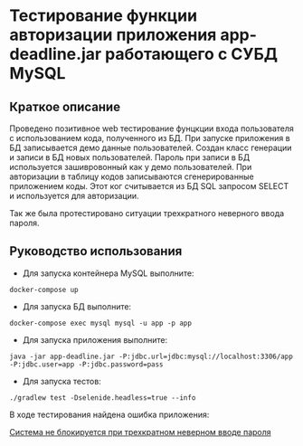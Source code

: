 # Тестирование функции авторизации приложения app-deadline.jar работающего с СУБД MySQL
## Краткое описание

Проведено позитивное web тестирование фунцкции входа пользователя с использованием кода, полученного из БД.
При запуске приложения в БД записывается демо данные пользователей. Создан класс генерации и записи в БД новых пользователей. Пароль при записи в БД используется зашивровонный как у демо пользователей. При авторизации в таблицу кодов записываются сгенерированные приложением коды. Этот ког считывается из БД SQL запросом SELECT и используется для авторизации.


Так же была протестировано ситуации трехкратного неверного ввода пароля. 


## Руководство использования

* Для запуска контейнера MySQL выполните:

```
docker-compose up
```

* Для запуска БД выполните:
 
```
docker-compose exec mysql mysql -u app -p app

```


* Для запуска приложения выполните:

```
java -jar app-deadline.jar -P:jdbc.url=jdbc:mysql://localhost:3306/app -P:jdbc.user=app -P:jdbc.password=pass
```

* Для запуска тестов:

```
./gradlew test -Dselenide.headless=true --info
```
В ходе тестирования найдена ошибка приложения:

[Система не блокируется при трехкратном неверном вводе пароля  ](https://github.com/leonnika/aqa-hw8-sql/issues/1)